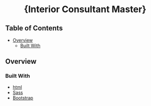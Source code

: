 <!-- Please update value in the {}  -->

<h1 align="center">{Interior Consultant Master}</h1>


<!-- TABLE OF CONTENTS -->

## Table of Contents

- [Overview](#overview)
  - [Built With](#built-with)


<!-- OVERVIEW -->

## Overview


### Built With

<!-- This section should list any major frameworks that you built your project using. Here are a few examples.-->

- [html](https://reactjs.org/)
- [Sass](https://sass-lang.com/)
- [Bootstrap](https://getbootstrap.com/)
